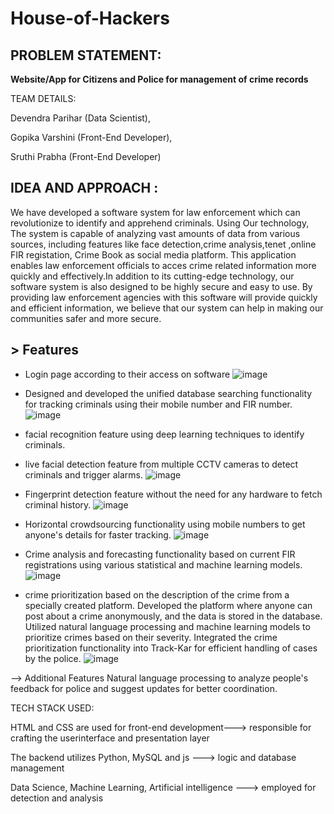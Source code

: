 # House-of-Hackers

## PROBLEM STATEMENT:

**Website/App for Citizens and Police for management of crime records**

TEAM DETAILS:

Devendra Parihar (Data Scientist),

Gopika Varshini (Front-End Developer),

Sruthi Prabha (Front-End Developer)

## IDEA AND APPROACH :

We have developed a software system for law enforcement which can revolutionize to identify and apprehend criminals. Using Our technology, The system is capable of analyzing vast amounts of data from various sources, including features like face detection,crime analysis,tenet ,online FIR registation, Crime Book as social media platform.
This application enables law enforcement officials to acces crime related information more quickly and effectively.In addition to its cutting-edge technology, our software system is also designed to be highly secure and easy to use.
By providing law enforcement agencies with this software will provide quickly and efficient information, we believe that our system can help in making our communities safer and more secure.

## > Features 
* Login page according to their access on software
![image](https://user-images.githubusercontent.com/54232149/232333722-17fcb5d8-f478-4658-8149-93fa13b1c675.png)

* Designed and developed the unified database searching functionality for tracking criminals using their mobile number and FIR number.
![image](https://user-images.githubusercontent.com/54232149/232333664-f05984fd-919e-4ea7-a97d-78ffdcdb19ff.png)


* facial recognition feature using deep learning techniques to identify criminals.
* live facial detection feature from multiple CCTV cameras to detect criminals and trigger alarms.
![image](https://user-images.githubusercontent.com/54232149/232334179-a8b31067-8077-42e9-a238-235840314e19.png)


* Fingerprint detection feature without the need for any hardware to fetch criminal history.
![image](https://user-images.githubusercontent.com/54232149/232333917-c496c613-2b1d-4790-b194-1396dd1bbb0e.png)

* Horizontal crowdsourcing functionality using mobile numbers to get anyone's details for faster tracking.
![image](https://user-images.githubusercontent.com/54232149/232333948-62f1e2b4-9a08-4eda-a667-fc976923bf8f.png)

* Crime analysis and forecasting functionality based on current FIR registrations using various statistical and machine learning models.
![image](https://user-images.githubusercontent.com/54232149/232334228-fdcea9cd-2e7d-46ea-882f-d9dc46b8f3c6.png)

* crime prioritization based on the description of the crime from a specially created platform. Developed the platform where anyone can post about a crime anonymously, and the data is stored in the database. Utilized natural language processing and machine learning models to prioritize crimes based on their severity. Integrated the crime prioritization functionality into Track-Kar for efficient handling of cases by the police.
![image](https://user-images.githubusercontent.com/54232149/232334405-4076de32-6eef-451f-9ac5-fecd62046120.png)


--> Additional Features
Natural language processing to analyze people's feedback for police and suggest updates for better coordination.



TECH STACK USED:

HTML and CSS are used for front-end development---> responsible for crafting the userinterface and presentation layer

The backend utilizes Python, MySQL and js ---> logic and database management 

Data Science, Machine Learning, Artificial intelligence ---> employed for detection and analysis


 
